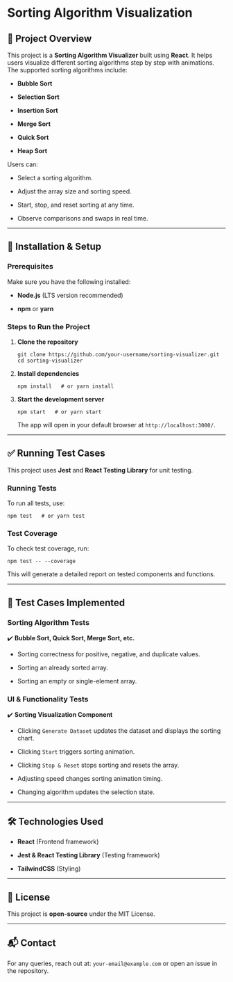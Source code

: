 # Sorting Algorithm Visualization

## 📌 Project Overview

This project is a **Sorting Algorithm Visualizer** built using **React**. It helps users visualize different sorting algorithms step by step with animations. The supported sorting algorithms include:

-   **Bubble Sort**
    
-   **Selection Sort**
    
-   **Insertion Sort**
    
-   **Merge Sort**
    
-   **Quick Sort**
    
-   **Heap Sort**
    

Users can:

-   Select a sorting algorithm.
    
-   Adjust the array size and sorting speed.
    
-   Start, stop, and reset sorting at any time.
    
-   Observe comparisons and swaps in real time.
    

----------

## 🚀 Installation & Setup

### Prerequisites

Make sure you have the following installed:

-   **Node.js** (LTS version recommended)
    
-   **npm** or **yarn**
    

### Steps to Run the Project

1.  **Clone the repository**
    
    ```
    git clone https://github.com/your-username/sorting-visualizer.git
    cd sorting-visualizer
    ```
    
2.  **Install dependencies**
    
    ```
    npm install   # or yarn install
    ```
    
3.  **Start the development server**
    
    ```
    npm start   # or yarn start
    ```
    
    The app will open in your default browser at `http://localhost:3000/`.
    

----------

## ✅ Running Test Cases

This project uses **Jest** and **React Testing Library** for unit testing.

### Running Tests

To run all tests, use:

```
npm test   # or yarn test
```

### Test Coverage

To check test coverage, run:

```
npm test -- --coverage
```

This will generate a detailed report on tested components and functions.

----------

## 🧪 Test Cases Implemented

### Sorting Algorithm Tests

✔️ **Bubble Sort, Quick Sort, Merge Sort, etc.**

-   Sorting correctness for positive, negative, and duplicate values.
    
-   Sorting an already sorted array.
    
-   Sorting an empty or single-element array.
    

### UI & Functionality Tests

✔️ **Sorting Visualization Component**

-   Clicking `Generate Dataset` updates the dataset and displays the sorting chart.
    
-   Clicking `Start` triggers sorting animation.
    
-   Clicking `Stop & Reset` stops sorting and resets the array.
    
-   Adjusting speed changes sorting animation timing.
    
-   Changing algorithm updates the selection state.
    

----------

## 🛠️ Technologies Used

-   **React** (Frontend framework)
    
-   **Jest & React Testing Library** (Testing framework)
    
-   **TailwindCSS** (Styling)
    

----------

## 📜 License

This project is **open-source** under the MIT License.

----------

## 📬 Contact

For any queries, reach out at: `your-email@example.com` or open an issue in the repository.
